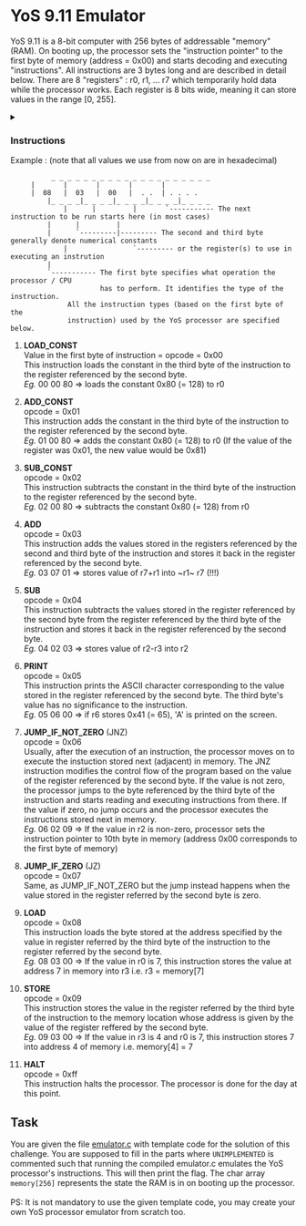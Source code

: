 # YoS 9.11  Emulator

YoS 9.11 is a 8-bit computer with 256 bytes of addressable "memory" (RAM). 
On booting up, the processor sets the "instruction pointer" to the first byte of memory (address = 0x00) and 
starts decoding and executing "instructions". All instructions are 3 bytes long and are described in detail below.
There are 8 "registers" : r0, r1, ... r7 which temporarily hold data while the processor works. 
Each register is 8 bits wide, meaning it can store values in the range [0, 255].
<details>
<summary></summary>
https://i.postimg.cc/LXXJv2gd/t.jpg
</details>

### Instructions

Example : (note that all values we use from now on are in hexadecimal)
```                                 
          _ _ _ _ _ _ _ _ _ _ _ _ _ _ _ _ _ _ _ _
	 |       |       |       |       |
	 |  08   |  03   |  00   |  . .  | . . . . 
         |_ _ _ _|_ _ _ _|_ _ _ _|_ _ _ _|_ _ _ _
             |      |         |       `----------- The next instruction to be run starts here (in most cases)
	     |      |         | 
	     |      `---------|--------- The second and third byte generally denote numerical constants 
             |                `--------- or the register(s) to use in executing an instrution
	     |
	     `----------- The first byte specifies what operation the processor / CPU
	                  has to perform. It identifies the type of the instruction.
			  All the instruction types (based on the first byte of the 
			  instruction) used by the YoS processor are specified below.
```

1. **LOAD_CONST**<br>
Value in the first byte of instruction = opcode = 0x00
<br>This instruction loads the constant in the third byte of the 
     instruction to the register referenced by the second byte.
<br>*Eg.* 00 00 80 => loads the constant 0x80 (= 128) to r0

2. **ADD_CONST**
<br>opcode = 0x01
<br>This instruction adds the constant in the third byte of the 
     instruction to the register referenced by the second byte.
<br>*Eg.* 01 00 80 => adds the constant 0x80 (= 128) to r0 (If the
       value of the register was 0x01, the new value would be 0x81)

3. **SUB_CONST**
<br>opcode = 0x02
<br>This instruction subtracts the constant in the third byte of the 
     instruction to the register referenced by the second byte.
<br>*Eg.* 02 00 80 => subtracts the constant 0x80 (= 128) from r0

4. **ADD**
<br> opcode = 0x03
<br> This instruction adds the values stored in the registers 
     referenced by the second and third byte of the instruction and 
     stores it back in the register referenced by the second byte.
<br>*Eg.* 03 07 01 => stores value of r7+r1 into ~r1~ r7 (!!!)

5. **SUB**
<br>opcode = 0x04
<br>This instruction subtracts the values stored in the register
     referenced by the second byte from the register referenced by 
     the third byte of the instruction and stores it back in the
     register referenced by the second byte.
<br>*Eg.* 04 02 03 => stores value of r2-r3 into r2

6. **PRINT**
<br>opcode = 0x05
<br>This instruction prints the ASCII character corresponding to the 
     value stored in the register referenced by the second byte. 
     The third byte's value has no significance to the instruction.
<br>*Eg.* 05 06 00 => if r6 stores 0x41 (= 65), 'A' is printed on the
       screen.

7. **JUMP_IF_NOT_ZERO** (JNZ)
<br>opcode = 0x06
<br>Usually, after the execution of an instruction, the processor 
     moves on to execute the instuction stored next (adjacent) in memory. 
     The JNZ instruction modifies the control flow of the program based on 
     the value of the register referenced by the second byte. If the
     value is not zero, the processor jumps to the byte referenced by
     the third byte of the instruction and starts reading and executing
     instructions from there. If the value if zero, no jump occurs and
     the processor executes the instructions stored next in memory.
<br>*Eg.* 06 02 09 => If the value in r2 is non-zero, processor sets the 
       instruction pointer to 10th byte in memory (address 0x00 
       corresponds to the first byte of memory)

8. **JUMP_IF_ZERO** (JZ)
<br>opcode = 0x07
<br>Same, as JUMP_IF_NOT_ZERO but the jump instead happens when the value 
     stored in the register referred by the second byte is zero.
     
9. **LOAD**
<br>opcode = 0x08
<br>This instruction loads the byte stored at the address specified by
     the value in register referred by the third byte of the instruction
     to the register referred by the second byte.
<br>*Eg.* 08 03 00 => If the value in r0 is 7, this instruction stores the
   value at address 7 in memory into r3 i.e. r3 = memory[7]

10. **STORE**
<br>opcode = 0x09
<br>This instruction stores the value in the register referred by the 
     third byte of the instruction to the memory location whose address 
     is given by the value of the register reffered by the second byte.
<br>*Eg.* 09 03 00 => If the value in r3 is 4 and r0 is 7, this instruction
   stores 7 into address 4 of memory i.e. memory[4] = 7

11. **HALT**
<br>opcode = 0xff
<br>This instruction halts the processor. The processor is done for the day at this point.<br>
     
     
## Task

You are given the file [emulator.c](emulator.c) with template code for the solution of this challenge. You are supposed to fill in the parts where `UNIMPLEMENTED` is commented such that running the compiled emulator.c emulates the YoS processor's instructions. This will then print the flag. The char array `memory[256]` represents the state the RAM is in on booting up the processor. <br>
<br>
PS: It is not mandatory to use the given template code, you may create your own YoS processor emulator from scratch too.
